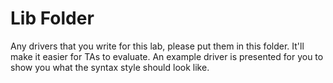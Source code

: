 # Lib Folder

Any drivers that you write for this lab, please put them in this folder. It'll
make it easier for TAs to evaluate. An example driver is presented for you to
show you what the syntax style should look like.
